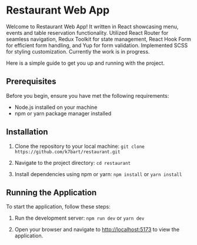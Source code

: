 # Restaurant Web App

Welcome to Restaurant Web App! It written in React showcasing menu, events and table reservation functionality. Utilized React Router for seamless navigation, Redux Toolkit for state management, React Hook Form for efficient form handling, and Yup for form validation. Implemented SCSS for styling customization. Currently the work is in progress.

Here is a simple guide to get you up and running with the project.

## Prerequisites

Before you begin, ensure you have met the following requirements:

-   Node.js installed on your machine
-   npm or yarn package manager installed

## Installation

1. Clone the repository to your local machine:
   `git clone https://github.com/k7bart/restaurant.git`

2. Navigate to the project directory:
   `cd restaurant`

3. Install dependencies using npm or yarn:
   `npm install`
   or
   `yarn install`

## Running the Application

To start the application, follow these steps:

1. Run the development server:
   `npm run dev`
   or
   `yarn dev`

2. Open your browser and navigate to [http://localhost:5173](http://localhost:5173) to view the application.
